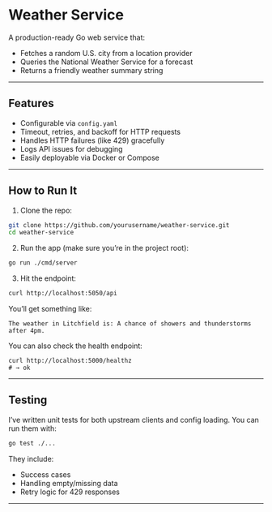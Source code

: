 # Weather Service

A production-ready Go web service that:
- Fetches a random U.S. city from a location provider
- Queries the National Weather Service for a forecast
- Returns a friendly weather summary string

---

## Features

- Configurable via `config.yaml`
- Timeout, retries, and backoff for HTTP requests
- Handles HTTP failures (like 429) gracefully
- Logs API issues for debugging
- Easily deployable via Docker or Compose

---

## How to Run It

1. Clone the repo:

```bash
git clone https://github.com/yourusername/weather-service.git
cd weather-service
```

2. Run the app (make sure you’re in the project root):

```bash
go run ./cmd/server
```

3. Hit the endpoint:

```bash
curl http://localhost:5050/api
```

You’ll get something like:

```
The weather in Litchfield is: A chance of showers and thunderstorms after 4pm.
```

You can also check the health endpoint:

```
curl http://localhost:5000/healthz
# → ok
```

---

## Testing

I’ve written unit tests for both upstream clients and config loading. You can run them with:

```bash
go test ./...
```

They include:
- Success cases
- Handling empty/missing data
- Retry logic for 429 responses

---


